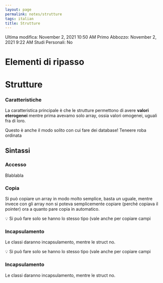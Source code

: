 ```yaml
---
layout: page
permalink: notes/strutture
tags: italian
title: Strutture
---
```


Ultima modifica: November 2, 2021 10:50 AM
Primo Abbozzo: November 2, 2021 9:22 AM
Studi Personali: No

# Elementi di ripasso

# Strutture

### Caratteristiche

La caratteristica principale è che le strutture permettono di avere **valori eterogenei** mentre prima avevamo solo array, ossia valori omogenei, uguali fra di loro.

Questo è anche il modo solito con cui fare dei database! Teneere roba ordinata

## Sintassi

### Accesso

Blablabla

### Copia

Si può copiare un array in modo molto semplice, basta un uguale, mentre invece con gli array non si poteva semplicemente copiare (perché copiava il pointer) ora a quanto pare copia in automatico.

<aside>
💡 Si può fare solo se hanno lo stesso tipo (vale anche per copiare campi

</aside>

### Incapsulamento

Le classi daranno incapsulamento, mentre le struct no.
<aside>
💡 Si può fare solo se hanno lo stesso tipo (vale anche per copiare campi

</aside>

### Incapsulamento

Le classi daranno incapsulamento, mentre le struct no.
